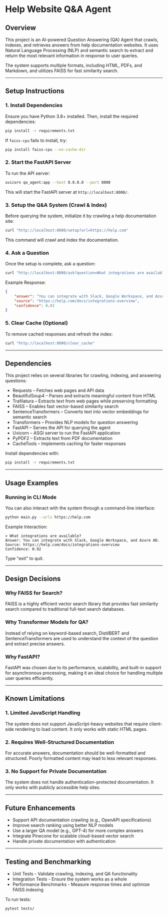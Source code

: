 # Help Website Q&A Agent

## Overview
This project is an AI-powered Question Answering (QA) Agent that crawls, indexes, and retrieves answers from help documentation websites. It uses Natural Language Processing (NLP) and semantic search to extract and return the most relevant information in response to user queries.

The system supports multiple formats, including HTML, PDFs, and Markdown, and utilizes FAISS for fast similarity search.

---

## Setup Instructions

### 1. Install Dependencies
Ensure you have Python 3.8+ installed. Then, install the required dependencies:

```bash
pip install -r requirements.txt
```

If `faiss-cpu` fails to install, try:

```bash
pip install faiss-cpu --no-cache-dir
```

### 2. Start the FastAPI Server
To run the API server:

```bash
uvicorn qa_agent:app --host 0.0.0.0 --port 8000
```

This will start the FastAPI server at `http://localhost:8000/`.

### 3. Setup the Q&A System (Crawl & Index)
Before querying the system, initialize it by crawling a help documentation site:

```bash
curl "http://localhost:8000/setup?url=https://help.com"
```

This command will crawl and index the documentation.

### 4. Ask a Question
Once the setup is complete, ask a question:

```bash
curl "http://localhost:8000/ask?question=What integrations are available?"
```

Example Response:
```json
{
    "answer": "You can integrate with Slack, Google Workspace, and Azure AD.",
    "source": "https://help.com/docs/integrations-overview",
    "confidence": 0.92
}
```

### 5. Clear Cache (Optional)
To remove cached responses and refresh the index:

```bash
curl "http://localhost:8000/clear_cache"
```

---

## Dependencies
This project relies on several libraries for crawling, indexing, and answering questions:

- Requests – Fetches web pages and API data  
- BeautifulSoup4 – Parses and extracts meaningful content from HTML  
- Trafilatura – Extracts text from web pages while preserving formatting  
- FAISS – Enables fast vector-based similarity search  
- SentenceTransformers – Converts text into vector embeddings for semantic search  
- Transformers – Provides NLP models for question answering  
- FastAPI – Serves the API for querying the agent  
- Uvicorn – ASGI server to run the FastAPI application  
- PyPDF2 – Extracts text from PDF documentation  
- CacheTools – Implements caching for faster responses  

Install dependencies with:

```bash
pip install -r requirements.txt
```

---

## Usage Examples

### Running in CLI Mode
You can also interact with the system through a command-line interface:

```bash
python main.py --urls https://help.com
```

Example Interaction:
```plaintext
> What integrations are available?
Answer: You can integrate with Slack, Google Workspace, and Azure AD.
Source: https://help.com/docs/integrations-overview
Confidence: 0.92
```

Type "exit" to quit.

---

## Design Decisions

### Why FAISS for Search?
FAISS is a highly efficient vector search library that provides fast similarity search compared to traditional full-text search databases.

### Why Transformer Models for QA?
Instead of relying on keyword-based search, DistilBERT and SentenceTransformers are used to understand the context of the question and extract precise answers.

### Why FastAPI?
FastAPI was chosen due to its performance, scalability, and built-in support for asynchronous processing, making it an ideal choice for handling multiple user queries efficiently.

---

## Known Limitations

### 1. Limited JavaScript Handling
The system does not support JavaScript-heavy websites that require client-side rendering to load content. It only works with static HTML pages.

### 2. Requires Well-Structured Documentation
For accurate answers, documentation should be well-formatted and structured. Poorly formatted content may lead to less relevant responses.

### 3. No Support for Private Documentation
The system does not handle authentication-protected documentation. It only works with publicly accessible help sites.

---

## Future Enhancements
- Support API documentation crawling (e.g., OpenAPI specifications)  
- Improve search ranking using better NLP models  
- Use a larger QA model (e.g., GPT-4) for more complex answers  
- Integrate Pinecone for scalable cloud-based vector search  
- Handle private documentation with authentication  

---

## Testing and Benchmarking

- Unit Tests - Validate crawling, indexing, and QA functionality  
- Integration Tests - Ensure the system works as a whole  
- Performance Benchmarks - Measure response times and optimize FAISS indexing  

To run tests:

```bash
pytest tests/
```

